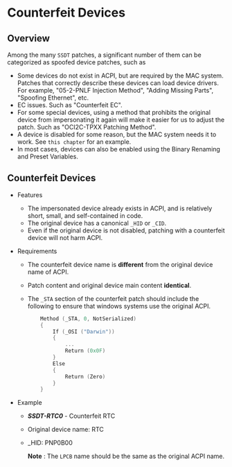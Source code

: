 # Counterfeit Devices

## Overview

Among the many `SSDT` patches, a significant number of them can be categorized as spoofed device patches, such as

- Some devices do not exist in ACPI, but are required by the MAC system. Patches that correctly describe these devices can load device drivers. For example, "05-2-PNLF Injection Method", "Adding Missing Parts", "Spoofing Ethernet", etc.
- EC issues. Such as "Counterfeit EC".
- For some special devices, using a method that prohibits the original device from impersonating it again will make it easier for us to adjust the patch. Such as "OCI2C-TPXX Patching Method".
- A device is disabled for some reason, but the MAC system needs it to work. See `this chapter` for an example.
- In most cases, devices can also be enabled using the Binary Renaming and Preset Variables.

## Counterfeit Devices

- Features
  
  - The impersonated device already exists in ACPI, and is relatively short, small, and self-contained in code.  
  - The original device has a canonical `_HID` or `_CID`.
  - Even if the original device is not disabled, patching with a counterfeit device will not harm ACPI.
  
- Requirements

  - The counterfeit device name is **different** from the original device name of ACPI.
  - Patch content and original device main content **identical**.
  - The ``_STA`` section of the counterfeit patch should include the following to ensure that windows systems use the original ACPI.

    ```Swift
        Method (_STA, 0, NotSerialized)
        {
            If (_OSI ("Darwin"))
            {
                ...
                Return (0x0F)
            }
            Else
            {
                Return (Zero)
            }
        }
    ```
  
- Example
  - ***SSDT-RTC0*** - Counterfeit RTC
  - Original device name: RTC
  - _HID: PNP0B00

    **Note** : The `LPCB` name should be the same as the original ACPI name.
